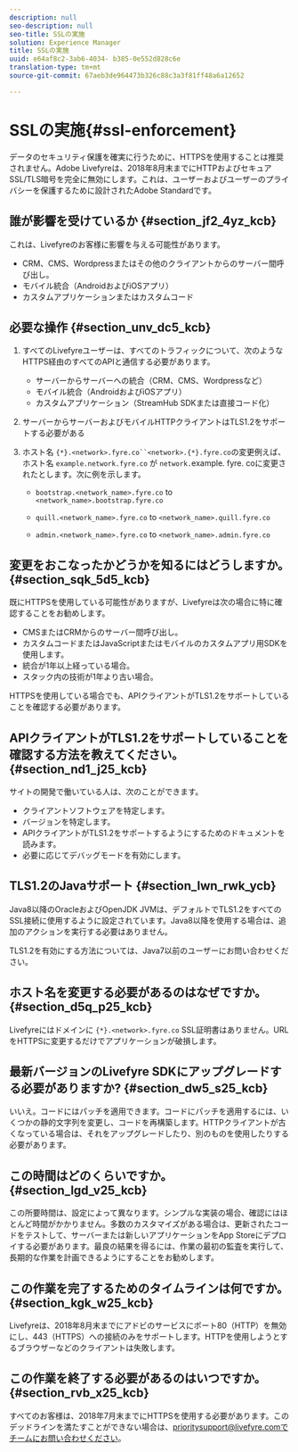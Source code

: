 ```yaml
---
description: null
seo-description: null
seo-title: SSLの実施
solution: Experience Manager
title: SSLの実施
uuid: e64af8c2-3ab6-4034- b385-0e552d828c6e
translation-type: tm+mt
source-git-commit: 67aeb3de964473b326c88c3a3f81ff48a6a12652

---
```



# SSLの実施{#ssl-enforcement}

データのセキュリティ保護を確実に行うために、HTTPSを使用することは推奨されません。Adobe Livefyreは、2018年8月末までにHTTPおよびセキュアSSL/TLS暗号を完全に無効にします。これは、ユーザーおよびユーザーのプライバシーを保護するために設計されたAdobe Standardです。

## 誰が影響を受けているか {#section_jf2_4yz_kcb}

これは、Livefyreのお客様に影響を与える可能性があります。

* CRM、CMS、Wordpressまたはその他のクライアントからのサーバー間呼び出し。
* モバイル統合（AndroidおよびiOSアプリ）
* カスタムアプリケーションまたはカスタムコード

## 必要な操作 {#section_unv_dc5_kcb}

1. すべてのLivefyreユーザーは、すべてのトラフィックについて、次のようなHTTPS経由のすべてのAPIと通信する必要があります。

   * サーバーからサーバーへの統合（CRM、CMS、Wordpressなど）
   * モバイル統合（AndroidおよびiOSアプリ）
   * カスタムアプリケーション（StreamHub SDKまたは直接コード化）

1. サーバーからサーバーおよびモバイルHTTPクライアントはTLS1.2をサポートする必要がある
1. ホスト名 `{*}.<network>.fyre.co``<network>.{*}.fyre.co`の変更例えば、ホスト名 `example.network.fyre.co` が `network.`example. fyre. coに変更されたとします。次に例を示します。

   * `bootstrap.<network_name>.fyre.co` to `<network_name>.bootstrap.fyre.co`

   * `quill.<network_name>.fyre.co` to `<network_name>.quill.fyre.co`

   * `admin.<network_name>.fyre.co` to `<network_name>.admin.fyre.co`

## 変更をおこなったかどうかを知るにはどうしますか。 {#section_sqk_5d5_kcb}

既にHTTPSを使用している可能性がありますが、Livefyreは次の場合に特に確認することをお勧めします。

* CMSまたはCRMからのサーバー間呼び出し。
* カスタムコードまたはJavaScriptまたはモバイルのカスタムアプリ用SDKを使用します。
* 統合が1年以上経っている場合。
* スタック内の技術が1年より古い場合。

HTTPSを使用している場合でも、APIクライアントがTLS1.2をサポートしていることを確認する必要があります。

## APIクライアントがTLS1.2をサポートしていることを確認する方法を教えてください。 {#section_nd1_j25_kcb}

サイトの開発で働いている人は、次のことができます。

* クライアントソフトウェアを特定します。
* バージョンを特定します。
* APIクライアントがTLS1.2をサポートするようにするためのドキュメントを読みます。
* 必要に応じてデバッグモードを有効にします。

## TLS1.2のJavaサポート {#section_lwn_rwk_ycb}

Java8以降のOracleおよびOpenJDK JVMは、デフォルトでTLS1.2をすべてのSSL接続に使用するように設定されています。Java8以降を使用する場合は、追加のアクションを実行する必要はありません。

TLS1.2を有効にする方法については、Java7以前のユーザーにお問い合わせください。

## ホスト名を変更する必要があるのはなぜですか。 {#section_d5q_p25_kcb}

Livefyreにはドメインに `{*}.<network>.fyre.co` SSL証明書はありません。URLをHTTPSに変更するだけでアプリケーションが破損します。

## 最新バージョンのLivefyre SDKにアップグレードする必要がありますか? {#section_dw5_s25_kcb}

いいえ。コードにはパッチを適用できます。コードにパッチを適用するには、いくつかの静的文字列を変更し、コードを再構築します。HTTPクライアントが古くなっている場合は、それをアップグレードしたり、別のものを使用したりする必要があります。

## この時間はどのくらいですか。 {#section_lgd_v25_kcb}

この所要時間は、設定によって異なります。シンプルな実装の場合、確認にはほとんど時間がかかりません。多数のカスタマイズがある場合は、更新されたコードをテストして、サーバーまたは新しいアプリケーションをApp Storeにデプロイする必要があります。最良の結果を得るには、作業の最初の監査を実行して、長期的な作業を計画できるようにすることをお勧めします。

## この作業を完了するためのタイムラインは何ですか。 {#section_kgk_w25_kcb}

Livefyreは、2018年8月末までにアドビのサービスにポート80（HTTP）を無効にし、443（HTTPS）への接続のみをサポートします。HTTPを使用しようとするブラウザーなどのクライアントは失敗します。

## この作業を終了する必要があるのはいつですか。 {#section_rvb_x25_kcb}

すべてのお客様は、2018年7月末までにHTTPSを使用する必要があります。このデッドラインを満たすことができない場合は、prioritysupport@livefyre.comでチームにお問い合わせください。
